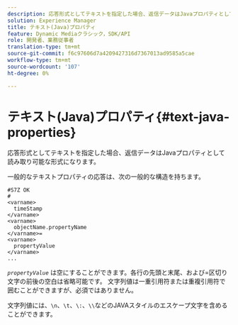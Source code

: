 ```yaml
---
description: 応答形式としてテキストを指定した場合、返信データはJavaプロパティとして読み取り可能な形式になります。
solution: Experience Manager
title: テキスト(Java)プロパティ
feature: Dynamic Mediaクラシック，SDK/API
role: 開発者、業務従事者
translation-type: tm+mt
source-git-commit: f6c97606d7a4209427316d7367013ad9585a5cae
workflow-type: tm+mt
source-wordcount: '107'
ht-degree: 0%

---
```



# テキスト(Java)プロパティ{#text-java-properties}

応答形式としてテキストを指定した場合、返信データはJavaプロパティとして読み取り可能な形式になります。

一般的なテキストプロパティの応答は、次の一般的な構造を持ちます。

```
#S7Z OK
#
<varname>
  timeStamp
</varname>
<varname>
  objectName.propertyName
</varname>=
<varname>
  propertyValue
</varname>
...
```

*`propertyValue`* は空にすることができます。各行の先頭と末尾、および=区切り文字の前後の空白は省略可能です。 文字列値は一重引用符または重複引用符で囲むことができますが、必須ではありません。

文字列値には、`\n`、`\t`、`\:`、`\\`などのJAVAスタイルのエスケープ文字を含めることができます。
